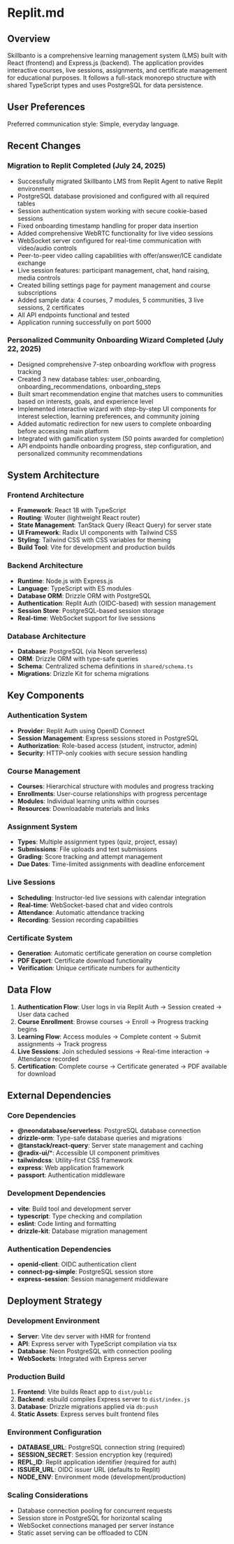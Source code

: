 # Replit.md

## Overview

Skillbanto is a comprehensive learning management system (LMS) built with React (frontend) and Express.js (backend). The application provides interactive courses, live sessions, assignments, and certificate management for educational purposes. It follows a full-stack monorepo structure with shared TypeScript types and uses PostgreSQL for data persistence.

## User Preferences

Preferred communication style: Simple, everyday language.

## Recent Changes

### Migration to Replit Completed (July 24, 2025)
- Successfully migrated Skillbanto LMS from Replit Agent to native Replit environment
- PostgreSQL database provisioned and configured with all required tables
- Session authentication system working with secure cookie-based sessions
- Fixed onboarding timestamp handling for proper data insertion
- Added comprehensive WebRTC functionality for live video sessions
- WebSocket server configured for real-time communication with video/audio controls
- Peer-to-peer video calling capabilities with offer/answer/ICE candidate exchange
- Live session features: participant management, chat, hand raising, media controls
- Created billing settings page for payment management and course subscriptions
- Added sample data: 4 courses, 7 modules, 5 communities, 3 live sessions, 2 certificates
- All API endpoints functional and tested
- Application running successfully on port 5000

### Personalized Community Onboarding Wizard Completed (July 22, 2025)
- Designed comprehensive 7-step onboarding workflow with progress tracking
- Created 3 new database tables: user_onboarding, onboarding_recommendations, onboarding_steps
- Built smart recommendation engine that matches users to communities based on interests, goals, and experience level
- Implemented interactive wizard with step-by-step UI components for interest selection, learning preferences, and community joining
- Added automatic redirection for new users to complete onboarding before accessing main platform
- Integrated with gamification system (50 points awarded for completion)
- API endpoints handle onboarding progress, step configuration, and personalized community recommendations

## System Architecture

### Frontend Architecture
- **Framework**: React 18 with TypeScript
- **Routing**: Wouter (lightweight React router)
- **State Management**: TanStack Query (React Query) for server state
- **UI Framework**: Radix UI components with Tailwind CSS
- **Styling**: Tailwind CSS with CSS variables for theming
- **Build Tool**: Vite for development and production builds

### Backend Architecture
- **Runtime**: Node.js with Express.js
- **Language**: TypeScript with ES modules
- **Database ORM**: Drizzle ORM with PostgreSQL
- **Authentication**: Replit Auth (OIDC-based) with session management
- **Session Store**: PostgreSQL-based session storage
- **Real-time**: WebSocket support for live sessions

### Database Architecture
- **Database**: PostgreSQL (via Neon serverless)
- **ORM**: Drizzle ORM with type-safe queries
- **Schema**: Centralized schema definitions in `shared/schema.ts`
- **Migrations**: Drizzle Kit for schema migrations

## Key Components

### Authentication System
- **Provider**: Replit Auth using OpenID Connect
- **Session Management**: Express sessions stored in PostgreSQL
- **Authorization**: Role-based access (student, instructor, admin)
- **Security**: HTTP-only cookies with secure session handling

### Course Management
- **Courses**: Hierarchical structure with modules and progress tracking
- **Enrollments**: User-course relationships with progress percentage
- **Modules**: Individual learning units within courses
- **Resources**: Downloadable materials and links

### Assignment System
- **Types**: Multiple assignment types (quiz, project, essay)
- **Submissions**: File uploads and text submissions
- **Grading**: Score tracking and attempt management
- **Due Dates**: Time-limited assignments with deadline enforcement

### Live Sessions
- **Scheduling**: Instructor-led live sessions with calendar integration
- **Real-time**: WebSocket-based chat and video controls
- **Attendance**: Automatic attendance tracking
- **Recording**: Session recording capabilities

### Certificate System
- **Generation**: Automatic certificate generation on course completion
- **PDF Export**: Certificate download functionality
- **Verification**: Unique certificate numbers for authenticity

## Data Flow

1. **Authentication Flow**: User logs in via Replit Auth → Session created → User data cached
2. **Course Enrollment**: Browse courses → Enroll → Progress tracking begins
3. **Learning Flow**: Access modules → Complete content → Submit assignments → Track progress
4. **Live Sessions**: Join scheduled sessions → Real-time interaction → Attendance recorded
5. **Certification**: Complete course → Certificate generated → PDF available for download

## External Dependencies

### Core Dependencies
- **@neondatabase/serverless**: PostgreSQL database connection
- **drizzle-orm**: Type-safe database queries and migrations
- **@tanstack/react-query**: Server state management and caching
- **@radix-ui/***: Accessible UI component primitives
- **tailwindcss**: Utility-first CSS framework
- **express**: Web application framework
- **passport**: Authentication middleware

### Development Dependencies
- **vite**: Build tool and development server
- **typescript**: Type checking and compilation
- **eslint**: Code linting and formatting
- **drizzle-kit**: Database migration management

### Authentication Dependencies
- **openid-client**: OIDC authentication client
- **connect-pg-simple**: PostgreSQL session store
- **express-session**: Session management middleware

## Deployment Strategy

### Development Environment
- **Server**: Vite dev server with HMR for frontend
- **API**: Express server with TypeScript compilation via tsx
- **Database**: Neon PostgreSQL with connection pooling
- **WebSockets**: Integrated with Express server

### Production Build
1. **Frontend**: Vite builds React app to `dist/public`
2. **Backend**: esbuild compiles Express server to `dist/index.js`
3. **Database**: Drizzle migrations applied via `db:push`
4. **Static Assets**: Express serves built frontend files

### Environment Configuration
- **DATABASE_URL**: PostgreSQL connection string (required)
- **SESSION_SECRET**: Session encryption key (required)
- **REPL_ID**: Replit application identifier (required for auth)
- **ISSUER_URL**: OIDC issuer URL (defaults to Replit)
- **NODE_ENV**: Environment mode (development/production)

### Scaling Considerations
- Database connection pooling for concurrent requests
- Session store in PostgreSQL for horizontal scaling
- WebSocket connections managed per server instance
- Static asset serving can be offloaded to CDN